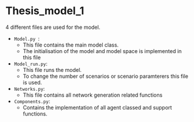 # Thesis_model_1
 4 different files are used for the model.
 - `Model.py `: 
   - This file contains the main model class.
   - The initialisation of the model and model space is implemented in this file
 - `Model_run.py`:
   - This file runs the model. 
   - To change the number of scenarios or scenario paramterers this file is used.
 - `Networks.py`: 
   - This file contains all network generation related functions
 - `Components.py`: 
   - Contains the implementation of all agent classed and support functions.
